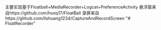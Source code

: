 主要实现基于Floatball+MediaRecorder+Logcat+PreferenceActivity
悬浮窗来自https://github.com/huxq17/FloatBall
录屏来自https://github.com/lishuang1234/CaptureAndRecordScreen
"# FloatRecorder" 
